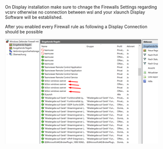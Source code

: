 On Display installation make sure to chnage the Firewalls Settings regarding vcsrv otherwise no connection between wsl and your xlaunch Display Software will be established.

After you enabled every Firewall rule as following a Display Connection should be possible

![](uploads/a32d5aaf749912622dc1cf0d7f539246/Screenshot_21.png)
